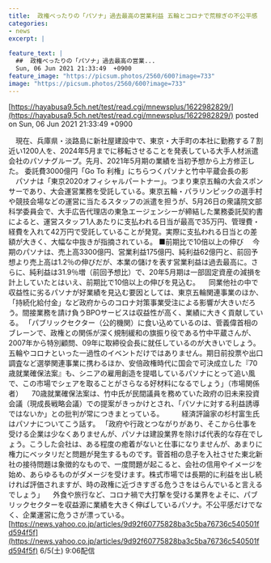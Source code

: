 ```yaml
---
title:  政権べったりの「パソナ」過去最高の営業利益 五輪とコロナで荒稼ぎの不公平感  
categories:
- news
excerpt: |
  
feature_text: |
  ##  政権べったりの「パソナ」過去最高の営業...
  Sun, 06 Jun 2021 21:33:49  +0900
feature_image: "https://picsum.photos/2560/600?image=733"
image: "https://picsum.photos/2560/600?image=733"
---
```


[https://hayabusa9.5ch.net/test/read.cgi/mnewsplus/1622982829/](https://hayabusa9.5ch.net/test/read.cgi/mnewsplus/1622982829/)
posted on Sun, 06 Jun 2021 21:33:49  +0900

<!--more-->

　現在、兵庫県・淡路島に新社屋建設中で、東京・大手町の本社に勤務する７割近い1200人を、2024年5月までに移転させることを発表している大手人材派遣会社のパソナグループ。先月、2021年5月期の業績を当初予想から上方修正した。 委託費3000億円「Go To 利権」にちらつくパソナと竹中平蔵会長の影 　パソナは「東京2020オフィシャルパートナー」。つまり東京五輪の大会スポンサーであり、大会運営業務を受託している。東京五輪・パラリンピックの選手村や競技会場などの運営に当たるスタッフの派遣を担うが、5月26日の衆議院文部科学委員会で、大手広告代理店の東急エージェンシーが締結した業務委託契約書によると、運営スタッフ1人あたりに支払われる日当が最高で35万円、管理費・経費を入れて42万円で受託していることが発覚。実際に支払われる日当との差額が大きく、大幅な中抜きが指摘されている。 ■前期比で10倍以上の伸び 　今期のパソナは、売上高3300億円、営業利益175億円、純利益62億円と、前回予想より売上高は1.2％の伸びだが、本業の儲けを表す営業利益は過去最高に。さらに、純利益は31.9％増（前回予想比）で、20年5月期は一部固定資産の減損を計上していたとはいえ、前期比で10倍以上の伸びを見込む。 　同業他社の中で収益性に劣るパソナが好業績を見込む要因としては、東京五輪関連事業のほか、「持続化給付金」など政府からのコロナ対策事業受注による影響が大きいだろう。間接業務を請け負うBPOサービスは収益性が高く、業績に大きく貢献している。 「パブリックセクター（公的機関）に食い込めているのは、菅義偉首相のブレーンで、政権との関係が深く規制緩和の旗振り役である竹中平蔵さんが、2007年から特別顧問、09年に取締役会長に就任しているのが大きいでしょう。五輪やコロナといった一過性のイベントだけではありません。期日前投票や出口調査など選挙関連事業に携わるほか、安倍政権時代に国会で可決成立した『70歳就業確保法案』も、シニアの雇用創造を提唱しているパソナにとって追い風で、この市場でシェアを取ることがさらなる好材料になるでしょう」（市場関係者） 　70歳就業確保法案は、竹中氏が民間議員を務めていた政府の旧未来投資会議（現成長戦略会議）での提案がきっかけとされ、「パソナに対する利益誘導ではないか」との批判が常につきまとっている。 　 　経済評論家の杉村富生氏はパソナについてこう話す。 「政府や行政とつながりがあり、そこから仕事を受ける企業は少なくありませんが、パソナは建設業界を除けば代表的な存在でしょう。こうした会社は、ある程度の癒着がないと仕事になりませんが、あまりに権力にベッタリだと問題が発生するものです。菅首相の息子を入社させた東北新社の接待問題は象徴的なもので、一度問題が起こると、会社の信用やイメージを始め、あらゆるものがダメージを受けます。株式市場では長期的に利益を出し続ければ評価されますが、時の政権に近づきすぎる危うさをはらんでいると言えるでしょう」 　外食や旅行など、コロナ禍で大打撃を受ける業界をよそに、パブリックセクターを収益源に業績を大きく伸ばしているパソナ。不公平感だけでなく、企業運営に危うさが漂っている。 [https://news.yahoo.co.jp/articles/9d92f60775828ba3c5ba76736c540501fd594f5f](https://news.yahoo.co.jp/articles/9d92f60775828ba3c5ba76736c540501fd594f5f) 6/5(土) 9:06配信
